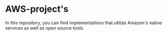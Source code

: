 # **AWS-project's**

In this repository, you can find implementations that utilize Amazon's native services as well as open source tools.


